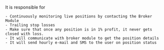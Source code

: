 It is responsible for 

	- Continuously monitoring live positions by contacting the Broker Module 
	- Trailing stop losses 
	- Make sure that once any position is in 1% profit, it never gets closed with loss. 
	- It will communicate with broker module to get the position details
	- It will send hourly e-mail and SMS to the user on position status
